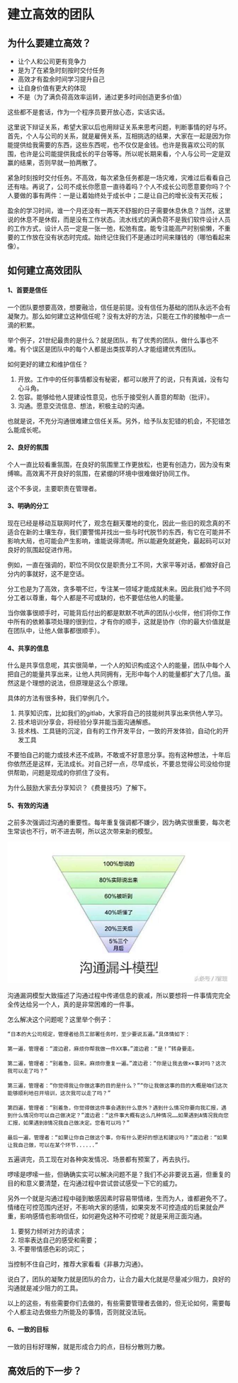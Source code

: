 # 建立高效的团队 

## 为什么要建立高效？ 

* 让个人和公司更有竞争力 
* 是为了在紧急时刻按时交付任务
* 高效才有盈余时间学习提升自己 
* 让自身价值有更大的体现 
* 不是（为了满负荷高效率运转，通过更多时间创造更多价值） 

这些都不是套话，作为一个程序员要开放心态，实话实话。 

这里说下辩证关系，希望大家以后也用辩证关系来思考问题，判断事情的好与坏。首先，个人与公司的关系，就是雇佣关系，互相挑选的结果，大家在一起是因为你能提供给我需要的东西，这些东西呢，也不仅仅是金钱。也许是我喜欢公司的氛围，也许是公司能提供我成长的平台等等。所以呢长期来看，个人与公司一定是双赢的结果，否则早就一拍两散了。 

紧急时刻按时交付任务。不高效，每次紧急任务都是一场灾难，灾难过后看看自己还有啥。再说了，公司不成长你愿意一直待着吗？个人不成长公司愿意要你吗？个人要做的事有两件：一是让着始终处于成长中；二是让自己的增长没有天花板； 

盈余的学习时间，谁一个月还没有一两天不舒服的日子需要休息休息？当然，这里说的休息不是休假，而是没有工作状态。流水线式的满负荷不是我们软件设计人员的工作方式，设计人员一定是一张一弛，松弛有度。能专注能高产时别偷懒，不重要的工作放在没有状态时完成。始终记住我们不是通过时间来赚钱的（哪怕看起来像）。 

## 如何建立高效团队 

#### 1、首要是信任 

一个团队要想要高效，想要融洽，信任是前提。没有信任为基础的团队永远不会有凝聚力。那么如何建立这种信任呢？没有太好的方法，只能在工作的接触中一点一滴的积累。 

举个例子，21世纪最贵的是什么？就是团队，有了优秀的团队，做什么事也不难。有个误区是团队中的每个人都是出类拔萃的人才能组建优秀团队。 

如何更好的建立和维护信任？ 

1. 开放。工作中的任何事情都没有秘密，都可以敞开了的说，只有真诚，没有勾心斗角。 
2. 包容。能够给他人提建设性意见，也乐于接受别人善意的帮助（批评）。 
3. 沟通。愿意交流信息、想法，积极主动的沟通。 

也就是说，不充分沟通很难建立信任关系。另外，给予队友犯错的机会，不犯错怎么能成长呢。 

#### 2、良好的氛围 

个人一直比较看重氛围，在良好的氛围里工作更放松，也更有创造力，因为没有束缚嘛。高效离不开良好的氛围，在紧绷的环境中很难做好协同工作。 

这个不多说，主要职责在管理者。 

#### 3、明确的分工 

现在已经是移动互联网时代了，观念在翻天覆地的变化，因此一些旧的观念真的不适合在新的土壤生存，我们要警惕并找出一些与时代脱节的东西，有它在可能并不影响大局，也可能会产生影响，谁能说得清呢。所以能避免就避免，最起码可以对良好的氛围起促进作用。 

例如，一直在强调的，职位不同仅仅是职责分工不同，大家平等对话，都做好自己分内的事就好，这不是空话。 

分工也是为了高效，贪多嚼不烂，专注某一领域才能成就未来。因此我们给予不同分工者以尊重，每个人都是不可或缺的，也不要低估他人的能量。 

当你做事很顺手时，可能背后付出的都是默默不吭声的团队小伙伴，他们将你工作中所有的依赖事项处理的很到位，才有你的顺手，这就是协作（你的最大价值就是在团队中，让他人做事都很顺手）。 

#### 4、共享的信息 

什么是共享信息呢，其实很简单，一个人的知识构成这个人的能量，团队中每个人把自己的能量共享出来，让他人共同拥有，无形中每个人的能量都扩大了几倍。虽然这是个理想的说法，但原理是这么个原理。 

具体的方法有很多种，我们举例几个。 

1. 共享知识库，比如我们的gitlab，大家将自己的技能树共享出来供他人学习。 
2. 技术培训分享会，将经验分享并能当面沟通解惑。 
3. 技术栈、工具链的沉淀，自有的工作开发平台，一致的开发体验，自动化的开发工具 

不要怕自己的能力或技术还不成熟，不敢或不好意思分享。抱有这种想法，十年后你依然还是这样，无法成长。对自己好一点，尽早成长，不要总觉得公司没给你提供帮助，问题是现成的你抓住了没有。 

为什么鼓励大家去分享知识？《费曼技巧》了解下。

#### 5、有效的沟通 

之前多次强调过沟通的重要性。每年重复强调都不嫌少，因为确实很重要，每次老生常谈也不行，听不进去啊，所以这次带来新的模型。 

![](media/16074944883809/16074949850591.jpg)


沟通漏洞模型大致描述了沟通过程中传递信息的衰减，所以要想将一件事情完完全全传达给另一个人，真的是非常困难的一件事。 

怎么解决这个问题呢？这里举个例子： 

```
“日本的大公司规定，管理者给员工部署任务时，至少要说五遍。”具体情如下： 

第一遍，管理者：“渡边君，麻烦你帮我做一件XX事。”渡边君：“是！”转身要走。 

第二遍，管理者：“别着急，回来。麻烦你重复一遍。”渡边君：“你是让我去做××事对吗？这次我可以走了吗？” 

第三遍，管理者：“你觉得我让你做这事的目的是什么？”“你让我做这事的目的大概是咱们这次能够顺利地召开培训，这次我可以走了吗？” 

第四遍，管理者：“别着急，你觉得做这件事会遇到什么意外？遇到什么情况你要向我汇报，遇到什么情况你可以自己做决定？”渡边君：“这件事大概有这么几种情况……如果遇到A情况我向您汇报，如果遇到B情况我自己做决定。您看可以吗？” 

最后一遍，管理者：“如果让你自己做这个事，你有什么更好的想法和建议吗？”渡边君：“如果让我自己做，可以在某个环节......” 
```

五遍讲完，员工现在对各种突发情况、场景都有预案了，再去执行。             

啰嗦是啰嗦一些，但确确实实可以解决问题不是？我们不必非要说五遍，但重复的目的和意义要清楚，在沟通过程中尝试尝试感受一下它的威力。 

另外一个就是沟通过程中碰到敏感因素时容易带情绪，生而为人，谁都避免不了。情绪在可控范围内还好，不影响大家的感情，如果突发不可控造成的后果就会严重，影响感情也影响信任，如何避免这种不可控呢？就是采用正面沟通。 

1. 要努力倾听对方的请求； 
2. 坦率表达自己的感受和需要； 
3. 不要带情感色彩的词汇； 

当控制不住自己时，推荐大家看看《非暴力沟通》。 

说白了，团队的凝聚力就是团队的合力，让合力最大化就是尽量减少阻力，良好的沟通就是减少阻力的工具。 

以上的这些，有些需要你们去做的，有些需要管理者去做的，但无论如何，需要每个人都主动去做些力所能及的事情，否则就没法玩。 

#### 6、一致的目标 

一致的目标好理解，就是形成合力的点，目标分散则力散。

## 高效后的下一步？ 

